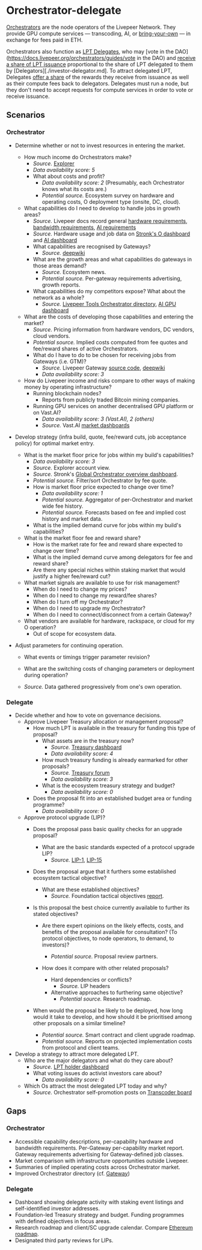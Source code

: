 # Orchestrator-delegate

[Orchestrators](https://www.livepeer.org/orchestrate) are the node operators of the Livepeer Network. They provide GPU compute services — transcoding, AI, or [bring-your-own](https://forum.livepeer.org/t/pre-proposal-creative-industries-spe/2942) — in exchange for fees paid in ETH.

Orchestrators also function as [LPT Delegates](https://www.livepeer.org/delegate), who may [vote in the DAO](https://docs.livepeer.org/orchestrators/guides/vote in the DAO) and [receive a share of LPT issuance](https://docs.livepeer.org/orchestrators/guides/configure-reward-calling#about-calling-reward) proportional to the share of LPT delegated to them by [Delegators][./investor-delegator.md]. To attract delegated LPT, Delegates [offer a share](https://explorer.livepeer.org/accounts/0x4f4758f7167b18e1f5b3c1a7575e3eb584894dbc/orchestrating) of the rewards they receive from issuance as well as their compute fees back to delegators. Delegates must run a node, but they don't need to accept requests for compute services in order to vote or receive issuance.

## Scenarios

### Orchestrator

* Determine whether or not to invest resources in entering the market.

  * How much income do Orchestrators make?
    * *Source.* [Explorer](https://explorer.livepeer.org/orchestrators)
    * *Data availability score: 5*
    * What about costs and profit?
      * *Data availability score: 2* (Presumably, each Orchestrator knows what its costs are.)
      * *Potential source.* Ecosystem survey on hardware and operating costs, O deployment type (onsite, DC, cloud).
  * What capabilities do I need to develop to handle jobs in growth areas?
    * *Source.* Livepeer docs record general [hardware requirements](https://docs.livepeer.org/references/go-livepeer/hardware-requirements), [bandwidth requirements](https://docs.livepeer.org/references/go-livepeer/bandwidth-requirements), [AI requirements](https://docs.livepeer.org/ai/orchestrators/get-started)
    * *Source.* Hardware usage and job data on [Stronk's O dashboard](https://grafana.stronk.tech/d/71b6OZ0Gz/orchestrator-overview) and [AI dashboard](https://grafana.stronk.tech/d/Livepeer-AI/orchestrator-ai-overview)
    * What capabilities are recognised by Gateways?
      * *Source.* [deepwiki](https://deepwiki.com/livepeer/go-livepeer/3.5-capabilities-management)
    * What are the growth areas and what capabilities do gateways in those areas demand?
      * *Source.* Ecosystem news.
      * *Potential source.* Per-gateway requirements advertising, growth reports.
    * What capabilities do my competitors expose? What about the network as a whole?
      * *Source.* [Livepeer Tools Orchestrator directory](https://livepeer.tools/orchestrators), [AI GPU dashboard](https://livepeer-ai-compute-visualizer.streamlit.app)
  * What are the costs of developing those capabilities and entering the market?
    * *Source.* Pricing information from hardware vendors, DC vendors, cloud vendors.
    * *Potential source.* Implied costs computed from fee quotes and fee/reward shares of active Orchestrators.
    * What do I have to do to be chosen for receiving jobs from Gateways (i.e. GTM)?
      * *Source.* Livepeer Gateway [source code](https://github.com/livepeer/go-livepeer/blob/master/server/broadcast.go), [deepwiki](https://deepwiki.com/livepeer/go-livepeer/2.4-broadcaster#orchestrator-discovery-and-selection)
      * *Data availability score: 3*
  * How do Livepeer income and risks compare to other ways of making money by operating infrastructure?
    * Running blockchain nodes?
      * Reports from publicly traded Bitcoin mining companies.
    * Running GPU services on another decentralised GPU platform or on Vast.AI?
      * *Data availability score: 3 (Vast.AI), 2 (others)*
      * *Source.* Vast.AI [market dashboards](https://500.farm/vastai/charts/dashboards)
* Develop strategy (infra build, quote, fee/reward cuts, job acceptance policy) for optimal market entry.

  * What is the market floor price for jobs within my build's capabilities?
    * *Data availability score: 3*
    * *Source.* Explorer account view.
    * *Source.* Stronk's [Global Orchestrator overview dashboard](https://grafana.stronk.tech/d/lp-global-orch-instances/livepeer-global-overview).
    * *Potential source.* Filter/sort Orchestrator by fee quote.
    * How is market floor price expected to change over time?
      * *Data availability score: 1*
      * *Potential source.* Aggregator of per-Orchestrator and market wide fee history.
      * *Potential source.* Forecasts based on fee and implied cost history and market data.
    * What is the implied demand curve for jobs within my build's capabilities?
  * What is the market floor fee and reward share?
    * How is the market rate for fee and reward share expected to change over time?
    * What is the implied demand curve among delegators for fee and reward share?
    * Are there any special niches within staking market that would justify a higher fee/reward cut?
  * What market signals are available to use for risk management?
    * When do I need to change my prices?
    * When do I need to change my reward/fee shares?
    * When do I turn off my Orchestrator?
    * When do I need to upgrade my Orchestrator?
    * When do I need to connect/disconnect from a certain Gateway?
  * What vendors are available for hardware, rackspace, or cloud for my O operation?
    * Out of scope for ecosystem data.
* Adjust parameters for continuing operation.

  * What events or timings trigger parameter revision?
  * What are the switching costs of changing parameters or deployment during operation?

  * *Source.* Data gathered progressively from one's own operation.

### Delegate

* Decide whether and how to vote on governance decisions.
  * Approve Livepeer Treasury allocation or management proposal?
    * How much LPT is available in the treasury for funding this type of proposal?
      * What assets are in the treasury now?
        * *Source.* [Treasury dashboard](https://dune.com/dob/livepeer-treasury)
        * *Data availability score: 4*
      * How much treasury funding is already earmarked for other proposals?
        * *Source.* [Treasury forum](forum.livepeer.org/c/treasury/18)
        * *Data availability score: 3*
      * What is the ecosystem treasury strategy and budget?
        * *Data availability score: 0*
    * Does the proposal fit into an established budget area or funding programme?
      * *Data availability score: 0*
  * Approve protocol upgrade (LIP)?
    * Does the proposal pass basic quality checks for an upgrade proposal?
    
      * What are the basic standards expected of a protocol upgrade LIP?
        * *Source.* [LIP-1](https://github.com/livepeer/LIPs/blob/master/LIPs/LIP-1.md), [LIP-15](https://github.com/livepeer/LIPs/blob/master/LIPs/LIP-15.md)
    * Does the proposal argue that it furthers some established ecosystem tactical objective?
    
      * What are these established objectives?
        * *Source.* Foundation tactical objectives [report](https://forum.livepeer.org/c/treasury/18).
    * Is this proposal the best choice currently available to further its stated objectives?
      
      * Are there expert opinions on the likely effects, costs, and benefits of the proposal available for consultation? (To protocol objectives, to node operators, to demand, to investors)?
        * *Potential source.* Proposal review partners.
      * How does it compare with other related proposals?
      
        * Hard dependencies or conflicts?
          * *Source.* LIP headers
        * Alternative approaches to furthering same objective?
          * *Potential source.* Research roadmap.
    * When would the proposal be likely to be deployed, how long would it take to develop, and how should it be prioritised among other proposals on a similar timeline?
      * *Potential source.* Smart contract and client upgrade roadmap.
      * *Potential source.* Reports on projected implementation costs from protocol and client teams.
* Develop a strategy to attract more delegated LPT.
  * Who are the major delegators and what do they care about?
    * *Source.* [LPT holder dashboard](https://dune.com/sixdegree/liverpeer-lpt-ownership-and-governance)
    * What voting issues do activist investors care about?
      * *Data availability score: 0*
  * Which Os attract the most delegated LPT today and why?
    * *Source.* Orchestrator self-promotion posts on [Transcoder board](https://forum.livepeer.org/c/transcoders/7)

## Gaps

### Orchestrator

* Accessible capability descriptions, per-capability hardware and bandwidth requirements. Per-Gateway per-capability market report. Gateway requirements advertising for Gateway-defined job classes.
* Market comparison with infrastructure opportunities outside Livepeer.
* Summaries of implied operating costs across Orchestrator market.
* Improved Orchestrator directory (cf. [Gateway](./gateway.md))

### Delegate

* Dashboard showing delegate activity with staking event listings and self-identified investor addresses.
* Foundation-led Treasury strategy and budget. Funding programmes with defined objectives in focus areas.
* Research roadmap and client/SC upgrade calendar. Compare [Ethereum roadmap](https://ethroadmap.com/).
* Designated third party reviews for LIPs.
